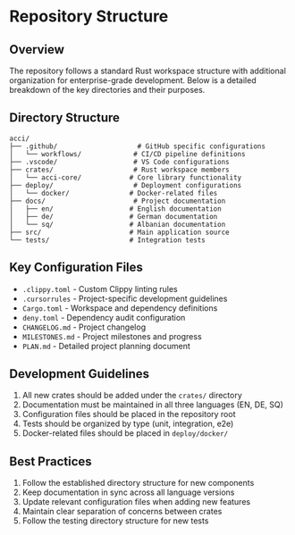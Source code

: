 # Repository Structure

## Overview

The repository follows a standard Rust workspace structure with additional organization for enterprise-grade development. Below is a detailed breakdown of the key directories and their purposes.

## Directory Structure

```
acci/
├── .github/                    # GitHub specific configurations
│   └── workflows/             # CI/CD pipeline definitions
├── .vscode/                   # VS Code configurations
├── crates/                    # Rust workspace members
│   └── acci-core/            # Core library functionality
├── deploy/                    # Deployment configurations
│   └── docker/               # Docker-related files
├── docs/                      # Project documentation
│   ├── en/                   # English documentation
│   ├── de/                   # German documentation
│   └── sq/                   # Albanian documentation
├── src/                      # Main application source
└── tests/                    # Integration tests
```

## Key Configuration Files

- `.clippy.toml` - Custom Clippy linting rules
- `.cursorrules` - Project-specific development guidelines
- `Cargo.toml` - Workspace and dependency definitions
- `deny.toml` - Dependency audit configuration
- `CHANGELOG.md` - Project changelog
- `MILESTONES.md` - Project milestones and progress
- `PLAN.md` - Detailed project planning document

## Development Guidelines

1. All new crates should be added under the `crates/` directory
2. Documentation must be maintained in all three languages (EN, DE, SQ)
3. Configuration files should be placed in the repository root
4. Tests should be organized by type (unit, integration, e2e)
5. Docker-related files should be placed in `deploy/docker/`

## Best Practices

1. Follow the established directory structure for new components
2. Keep documentation in sync across all language versions
3. Update relevant configuration files when adding new features
4. Maintain clear separation of concerns between crates
5. Follow the testing directory structure for new tests
